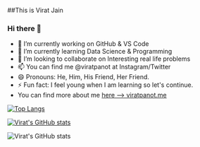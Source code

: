 ##This is Virat Jain
### Hi there 👋

- 🔭 I’m currently working on GitHub & VS Code
- 🌱 I’m currently learning Data Science & Programming 
- 👯 I’m looking to collaborate on Interesting real life problems
- 📫 You can find me @viratpanot at Instagram/Twitter
- 😄 Pronouns: He, Him, His Friend, Her Friend.
- ⚡ Fun fact: I feel young when I am learning so let's continue.  
- You can find more about me [here --> viratpanot.me](https://viratpanot.github.io)
  
[![Top Langs](https://github-readme-stats.vercel.app/api/top-langs/?username=viratpanot)](https://github.com/viratpanot/github-readme-stats)

[![Virat's GitHub stats](https://github-readme-stats.vercel.app/api?username=viratpanot)](https://github.com/viratpanot/github-readme-stats)

![Virat's GitHub stats](https://github-readme-stats.vercel.app/api?username=viratpanot&show_icons=true&theme=tokyonight)
